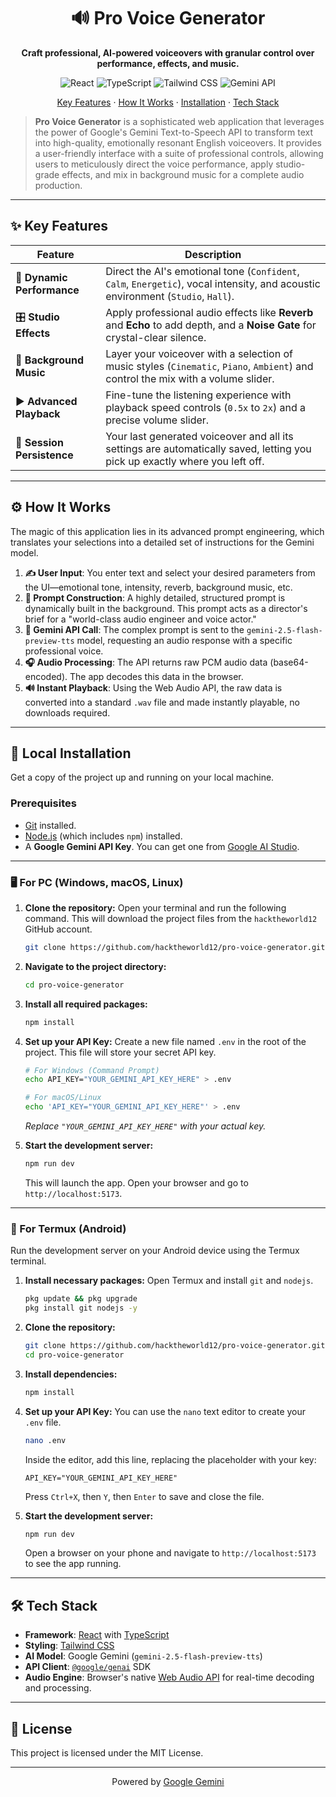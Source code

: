 <div align="center">
  <h1 align="center">🔊 Pro Voice Generator</h1>
  <p align="center">
    <strong>Craft professional, AI-powered voiceovers with granular control over performance, effects, and music.</strong>
  </p>
  
  <!-- Shields.io Badges -->
  <p align="center">
    <img src="https://img.shields.io/badge/React-20232A?style=for-the-badge&logo=react&logoColor=61DAFB" alt="React">
    <img src="https://img.shields.io/badge/TypeScript-007ACC?style=for-the-badge&logo=typescript&logoColor=white" alt="TypeScript">
    <img src="https://img.shields.io/badge/Tailwind_CSS-38B2AC?style=for-the-badge&logo=tailwind-css&logoColor=white" alt="Tailwind CSS">
    <img src="https://img.shields.io/badge/Gemini_API-4285F4?style=for-the-badge&logo=google&logoColor=white" alt="Gemini API">
  </p>
  
  <p align="center">
    <a href="#-key-features">Key Features</a>
    ·
    <a href="#-how-it-works">How It Works</a>
    ·
    <a href="#-local-installation">Installation</a>
    ·
    <a href="#-tech-stack">Tech Stack</a>
  </p>
</div>

> **Pro Voice Generator** is a sophisticated web application that leverages the power of Google's Gemini Text-to-Speech API to transform text into high-quality, emotionally resonant English voiceovers. It provides a user-friendly interface with a suite of professional controls, allowing users to meticulously direct the voice performance, apply studio-grade effects, and mix in background music for a complete audio production.



---

## ✨ Key Features

| Feature                 | Description                                                                                                                              |
| ----------------------- | ---------------------------------------------------------------------------------------------------------------------------------------- |
| 🎤 **Dynamic Performance** | Direct the AI's emotional tone (`Confident`, `Calm`, `Energetic`), vocal intensity, and acoustic environment (`Studio`, `Hall`).      |
| 🎛️ **Studio Effects**      | Apply professional audio effects like **Reverb** and **Echo** to add depth, and a **Noise Gate** for crystal-clear silence.          |
| 🎵 **Background Music**    | Layer your voiceover with a selection of music styles (`Cinematic`, `Piano`, `Ambient`) and control the mix with a volume slider.      |
| ▶️ **Advanced Playback**   | Fine-tune the listening experience with playback speed controls (`0.5x` to `2x`) and a precise volume slider.                         |
| 💾 **Session Persistence** | Your last generated voiceover and all its settings are automatically saved, letting you pick up exactly where you left off.          |

---

## ⚙️ How It Works

The magic of this application lies in its advanced prompt engineering, which translates your selections into a detailed set of instructions for the Gemini model.

1.  **✍️ User Input**: You enter text and select your desired parameters from the UI—emotional tone, intensity, reverb, background music, etc.
2.  **🧠 Prompt Construction**: A highly detailed, structured prompt is dynamically built in the background. This prompt acts as a director's brief for a "world-class audio engineer and voice actor."
3.  **🚀 Gemini API Call**: The complex prompt is sent to the `gemini-2.5-flash-preview-tts` model, requesting an audio response with a specific professional voice.
4.  **🎧 Audio Processing**: The API returns raw PCM audio data (base64-encoded). The app decodes this data in the browser.
5.  **🔊 Instant Playback**: Using the Web Audio API, the raw data is converted into a standard `.wav` file and made instantly playable, no downloads required.

---

## 🚀 Local Installation

Get a copy of the project up and running on your local machine.

### Prerequisites

-   [Git](https://git-scm.com/) installed.
-   [Node.js](https://nodejs.org/) (which includes `npm`) installed.
-   A **Google Gemini API Key**. You can get one from [Google AI Studio](https://aistudio.google.com/app/apikey).

---

### 🖥️ For PC (Windows, macOS, Linux)

1.  **Clone the repository:**
    Open your terminal and run the following command. This will download the project files from the `hacktheworld12` GitHub account.
    ```bash
    git clone https://github.com/hacktheworld12/pro-voice-generator.git
    ```

2.  **Navigate to the project directory:**
    ```bash
    cd pro-voice-generator
    ```

3.  **Install all required packages:**
    ```bash
    npm install
    ```

4.  **Set up your API Key:**
    Create a new file named `.env` in the root of the project. This file will store your secret API key.
    ```bash
    # For Windows (Command Prompt)
    echo API_KEY="YOUR_GEMINI_API_KEY_HERE" > .env
    
    # For macOS/Linux
    echo 'API_KEY="YOUR_GEMINI_API_KEY_HERE"' > .env
    ```
    *Replace `"YOUR_GEMINI_API_KEY_HERE"` with your actual key.*

5.  **Start the development server:**
    ```bash
    npm run dev
    ```
    This will launch the app. Open your browser and go to `http://localhost:5173`.

---

### 📱 For Termux (Android)

Run the development server on your Android device using the Termux terminal.

1.  **Install necessary packages:**
    Open Termux and install `git` and `nodejs`.
    ```bash
    pkg update && pkg upgrade
    pkg install git nodejs -y
    ```

2.  **Clone the repository:**
    ```bash
    git clone https://github.com/hacktheworld12/pro-voice-generator.git
    cd pro-voice-generator
    ```

3.  **Install dependencies:**
    ```bash
    npm install
    ```

4.  **Set up your API Key:**
    You can use the `nano` text editor to create your `.env` file.
    ```bash
    nano .env
    ```
    Inside the editor, add this line, replacing the placeholder with your key:
    ```
    API_KEY="YOUR_GEMINI_API_KEY_HERE"
    ```
    Press `Ctrl+X`, then `Y`, then `Enter` to save and close the file.

5.  **Start the development server:**
    ```bash
    npm run dev
    ```
    Open a browser on your phone and navigate to `http://localhost:5173` to see the app running.

---

## 🛠️ Tech Stack

-   **Framework**: [React](https://react.dev/) with [TypeScript](https://www.typescriptlang.org/)
-   **Styling**: [Tailwind CSS](https://tailwindcss.com/)
-   **AI Model**: Google Gemini (`gemini-2.5-flash-preview-tts`)
-   **API Client**: [`@google/genai`](https://www.npmjs.com/package/@google/genai) SDK
-   **Audio Engine**: Browser's native [Web Audio API](https://developer.mozilla.org/en-US/docs/Web/API/Web_Audio_API) for real-time decoding and processing.

---

## 📄 License

This project is licensed under the MIT License.

---

<p align="center">
  Powered by <a href="https://ai.google.dev/" target="_blank" rel="noopener noreferrer">Google Gemini</a>
</p>
